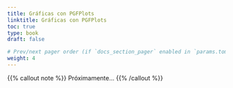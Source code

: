 ```yaml
---
title: Gráficas con PGFPlots
linktitle: Gráficas con PGFPlots
toc: true
type: book
draft: false

# Prev/next pager order (if `docs_section_pager` enabled in `params.toml`)
weight: 4
---
```


{{% callout note %}}
Próximamente...
{{% /callout %}}